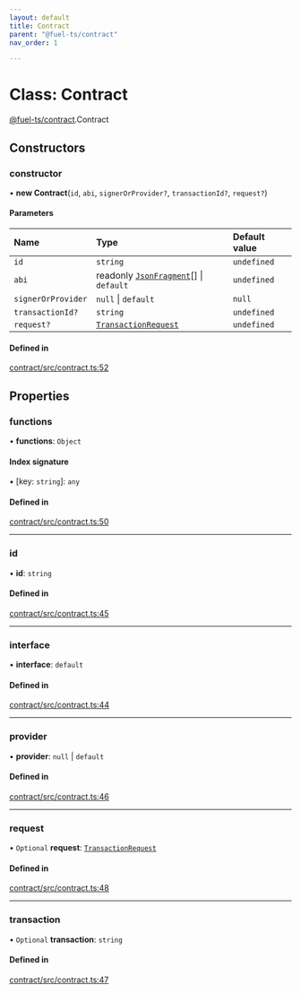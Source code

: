```yaml
---
layout: default
title: Contract
parent: "@fuel-ts/contract"
nav_order: 1

---
```


# Class: Contract

[@fuel-ts/contract](../index.md).Contract

## Constructors

### constructor

• **new Contract**(`id`, `abi`, `signerOrProvider?`, `transactionId?`, `request?`)

#### Parameters

| Name | Type | Default value |
| :------ | :------ | :------ |
| `id` | `string` | `undefined` |
| `abi` | readonly [`JsonFragment`](../../fuel-ts-abi-coder/interfaces/JsonFragment.md)[] \| `default` | `undefined` |
| `signerOrProvider` | ``null`` \| `default` | `null` |
| `transactionId?` | `string` | `undefined` |
| `request?` | [`TransactionRequest`](../../fuel-ts-providers/index.md#transactionrequest) | `undefined` |

#### Defined in

[contract/src/contract.ts:52](https://github.com/luizstacio/fuels-ts/blob/0092f5b/packages/contract/src/contract.ts#L52)

## Properties

### functions

• **functions**: `Object`

#### Index signature

▪ [key: `string`]: `any`

#### Defined in

[contract/src/contract.ts:50](https://github.com/luizstacio/fuels-ts/blob/0092f5b/packages/contract/src/contract.ts#L50)

___

### id

• **id**: `string`

#### Defined in

[contract/src/contract.ts:45](https://github.com/luizstacio/fuels-ts/blob/0092f5b/packages/contract/src/contract.ts#L45)

___

### interface

• **interface**: `default`

#### Defined in

[contract/src/contract.ts:44](https://github.com/luizstacio/fuels-ts/blob/0092f5b/packages/contract/src/contract.ts#L44)

___

### provider

• **provider**: ``null`` \| `default`

#### Defined in

[contract/src/contract.ts:46](https://github.com/luizstacio/fuels-ts/blob/0092f5b/packages/contract/src/contract.ts#L46)

___

### request

• `Optional` **request**: [`TransactionRequest`](../../fuel-ts-providers/index.md#transactionrequest)

#### Defined in

[contract/src/contract.ts:48](https://github.com/luizstacio/fuels-ts/blob/0092f5b/packages/contract/src/contract.ts#L48)

___

### transaction

• `Optional` **transaction**: `string`

#### Defined in

[contract/src/contract.ts:47](https://github.com/luizstacio/fuels-ts/blob/0092f5b/packages/contract/src/contract.ts#L47)
